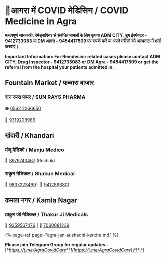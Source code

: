 # 💊आगरा में COVID मेडिसिन / COVID Medicine in Agra

**महत्वपूर्ण जानकारी: रेमेड्सवियर से संबंधित मामलों के लिए कृपया ADM CITY, ड्रग इंस्पेक्टर - 9412733083 या DM आगरा - 9454417509 पर संपर्क करें या अपने मरीज़ों को अस्पताल में भर्ती करवाएं।**

**Important Information: For Remdesivir related cases please contact ADM CITY, Drug Inspector - 9412733083 or DM Agra - 9454417509 or get the referral from the hospital your patients admitted in.**

## Fountain Market / फव्वारा बाजार

### सन रयस फमर / SUN RAYS PHARMA

☎️ [0562 2266650](tel:05622266650)

📱 [9319208986](tel:9319208986)

## खंदारी / Khandari

### मंजू मेडिको / Manju Medico

📱 [8979743467](tel:8979743467) \(Rochak\)

### शकुन मेडिकल / Shakun Medical

📱 [9837223499](tel:9837223499) \| 📱 [9412893801](tel:9412893801)

## कमला नगर / Kamla Nagar

### ठाकुर जी मेडिकल / Thakur Ji Medicals

📱 [9359567476](tel:9359567476) \| 📱 [7060081239](tel:7060081239)

{% page-ref page="agra-jan-aushadhi-kendra.md" %}



**Please join Telegram Group for regular updates -** [**https://t.me/AgraCovidCare**](https://t.me/AgraCovidCare)\*\*\*\*

